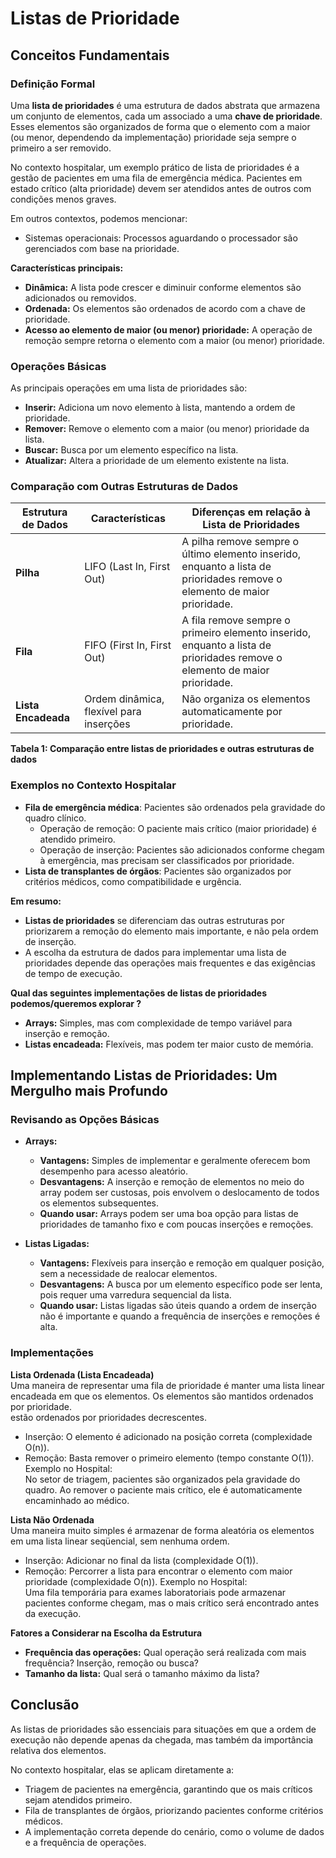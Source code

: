 # Listas de Prioridade

## Conceitos Fundamentais

### Definição Formal

Uma **lista de prioridades** é uma estrutura de dados abstrata que armazena um conjunto de elementos, 
cada um associado a uma **chave de prioridade**. Esses elementos são organizados de forma que o elemento 
com a maior (ou menor, dependendo da implementação) prioridade seja sempre o primeiro a ser removido.  

No contexto hospitalar, um exemplo prático de lista de prioridades é a gestão de pacientes em uma fila de emergência médica. 
Pacientes em estado crítico (alta prioridade) devem ser atendidos antes de outros com condições menos graves.

Em outros contextos, podemos mencionar:
 - Sistemas operacionais: Processos aguardando o processador são gerenciados com base na prioridade.

**Características principais:**

 - **Dinâmica:** A lista pode crescer e diminuir conforme elementos são adicionados ou removidos.
 - **Ordenada:** Os elementos são ordenados de acordo com a chave de prioridade.
 - **Acesso ao elemento de maior (ou menor) prioridade:** A operação de remoção sempre retorna o elemento com a maior (ou menor) prioridade.

### Operações Básicas

As principais operações em uma lista de prioridades são:

* **Inserir:** Adiciona um novo elemento à lista, mantendo a ordem de prioridade.
* **Remover:** Remove o elemento com a maior (ou menor) prioridade da lista.
* **Buscar:** Busca por um elemento específico na lista.
* **Atualizar:** Altera a prioridade de um elemento existente na lista.

### Comparação com Outras Estruturas de Dados

| Estrutura de Dados | Características | Diferenças em relação à Lista de Prioridades |
|---|---|---|
| **Pilha** | LIFO (Last In, First Out) | A pilha remove sempre o último elemento inserido, enquanto a lista de prioridades remove o elemento de maior prioridade. |
| **Fila** | FIFO (First In, First Out) | A fila remove sempre o primeiro elemento inserido, enquanto a lista de prioridades remove o elemento de maior prioridade. |
| **Lista Encadeada**  |	Ordem dinâmica, flexível para inserções	| Não organiza os elementos automaticamente por prioridade. | 

**Tabela 1: Comparação entre listas de prioridades e outras estruturas de dados**

### Exemplos no Contexto Hospitalar
  - **Fila de emergência médica**: Pacientes são ordenados pela gravidade do quadro clínico.
    - Operação de remoção: O paciente mais crítico (maior prioridade) é atendido primeiro.
    - Operação de inserção: Pacientes são adicionados conforme chegam à emergência, mas precisam ser classificados por prioridade.
  - **Lista de transplantes de órgãos**: Pacientes são organizados por critérios médicos, como compatibilidade e urgência.


**Em resumo:**

* **Listas de prioridades** se diferenciam das outras estruturas por priorizarem a remoção do elemento mais importante, e não pela ordem de inserção.
* A escolha da estrutura de dados para implementar uma lista de prioridades depende das operações mais frequentes e das exigências de tempo de execução.

**Qual das seguintes implementações de listas de prioridades podemos/queremos explorar ?**

* **Arrays:** Simples, mas com complexidade de tempo variável para inserção e remoção.
* **Listas encadeada:** Flexíveis, mas podem ter maior custo de memória.


## Implementando Listas de Prioridades: Um Mergulho mais Profundo

### Revisando as Opções Básicas
* **Arrays:**
    * **Vantagens:** Simples de implementar e geralmente oferecem bom desempenho para acesso aleatório.
    * **Desvantagens:** A inserção e remoção de elementos no meio do array podem ser custosas, pois envolvem o deslocamento de todos os elementos subsequentes.
    * **Quando usar:** Arrays podem ser uma boa opção para listas de prioridades de tamanho fixo e com poucas inserções e remoções.

* **Listas Ligadas:**
    * **Vantagens:** Flexíveis para inserção e remoção em qualquer posição, sem a necessidade de realocar elementos.
    * **Desvantagens:** A busca por um elemento específico pode ser lenta, pois requer uma varredura sequencial da lista.
    * **Quando usar:** Listas ligadas são úteis quando a ordem de inserção não é importante e quando a frequência de inserções e remoções é alta.

### Implementações 

**Lista Ordenada (Lista Encadeada)**  
Uma maneira de representar uma fila de prioridade é manter uma lista linear encadeada em que os elementos. Os elementos são mantidos ordenados por prioridade.   
  estão ordenados por prioridades decrescentes.  
  - Inserção: O elemento é adicionado na posição correta (complexidade O(n)).
  -   Remoção: Basta remover o primeiro elemento (tempo constante O(1)).  
Exemplo no Hospital:  
No setor de triagem, pacientes são organizados pela gravidade do quadro. Ao remover o paciente mais crítico, ele é automaticamente encaminhado ao médico.

**Lista Não Ordenada**    
Uma maneira muito simples é armazenar de forma aleatória os elementos em uma lista linear seqüencial, sem nenhuma ordem.
  - Inserção: Adicionar no final da lista (complexidade O(1)).
  - Remoção: Percorrer a lista para encontrar o elemento com maior prioridade (complexidade O(n)).
Exemplo no Hospital:  
Uma fila temporária para exames laboratoriais pode armazenar pacientes conforme chegam, mas o mais crítico será encontrado antes da execução.


**Fatores a Considerar na Escolha da Estrutura**

* **Frequência das operações:** Qual operação será realizada com mais frequência? Inserção, remoção ou busca?
* **Tamanho da lista:** Qual será o tamanho máximo da lista?

## Conclusão
As listas de prioridades são essenciais para situações em que a ordem de execução não depende apenas da chegada, 
mas também da importância relativa dos elementos.

No contexto hospitalar, elas se aplicam diretamente a:

  - Triagem de pacientes na emergência, garantindo que os mais críticos sejam atendidos primeiro.
  - Fila de transplantes de órgãos, priorizando pacientes conforme critérios médicos.
  - A implementação correta depende do cenário, como o volume de dados e a frequência de operações.


